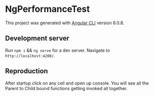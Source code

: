 # NgPerformanceTest

This project was generated with [Angular CLI](https://github.com/angular/angular-cli) version 6.0.8.

## Development server

Run `npm i` && `ng serve` for a dev server. Navigate to `http://localhost:4200/`.

## Reproduction

After startup click on any cell and open up console. You will see all the Parent to Child bound functions getting invoked all together.


